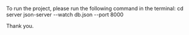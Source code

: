 To run the project, please run the following command in the terminal:
cd server
json-server --watch db.json --port 8000

Thank you.
